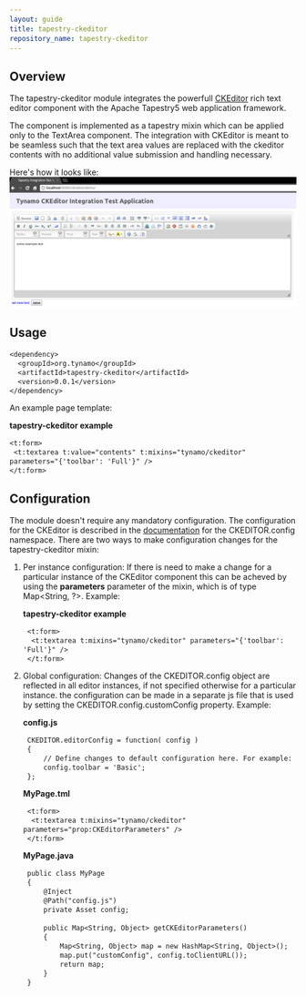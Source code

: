 ```yaml
---
layout: guide
title: tapestry-ckeditor
repository_name: tapestry-ckeditor
---
```

## Overview

The tapestry-ckeditor module integrates the powerfull [CKEditor](http://ckeditor.com/) rich text editor component with the Apache Tapestry5 web application framework.

The component is implemented as a tapestry mixin which can be applied only to the TextArea component. The integration with CKEditor is meant to be seamless such that the text area values are replaced with the ckeditor contents with no additional value submission and handling necessary.

Here's how it looks like:
![ckeditor screenshot](/assets/media/tapestry-ckeditor.png)

## Usage

	<dependency>
	  <groupId>org.tynamo</groupId>
	  <artifactId>tapestry-ckeditor</artifactId>
	  <version>0.0.1</version>
	</dependency>

An example page template:

**tapestry-ckeditor example**

	<t:form>
	 <t:textarea t:value="contents" t:mixins="tynamo/ckeditor" parameters="{'toolbar': 'Full'}" />
	</t:form>

## Configuration

The module doesn't require any mandatory configuration. The configuration for the CKEditor is described in the [documentation](http://docs.cksource.com/ckeditor_api/symbols/CKEDITOR.config.html) for the CKEDITOR.config namespace. There are two ways to make configuration changes for the tapestry-ckeditor mixin:

1. Per instance configuration: If there is need to make a change for a particular instance of the CKEditor component this can be acheved by using the **parameters** parameter of the mixin, which is of type Map<String, ?>. Example:

	**tapestry-ckeditor example**
	
		<t:form>
		 <t:textarea t:mixins="tynamo/ckeditor" parameters="{'toolbar': 'Full'}" />
		</t:form>

2. Global configuration: Changes of the CKEDITOR.config object  are reflected in all editor instances, if not specified otherwise for a particular instance. the configuration can be made in a separate js file that is used by setting the CKEDITOR.config.customConfig property. Example: 

	**config.js**
	
		CKEDITOR.editorConfig = function( config )
		{
			// Define changes to default configuration here. For example:
			config.toolbar = 'Basic';
		};
	
	**MyPage.tml**
	
		<t:form>
		 <t:textarea t:mixins="tynamo/ckeditor" parameters="prop:CKEditorParameters" />
		</t:form>
	
	**MyPage.java**
	
		public class MyPage
		{
			@Inject
			@Path("config.js")
			private Asset config;
		
			public Map<String, Object> getCKEditorParameters()
			{
				Map<String, Object> map = new HashMap<String, Object>();
				map.put("customConfig", config.toClientURL());
				return map;
			}
		}


